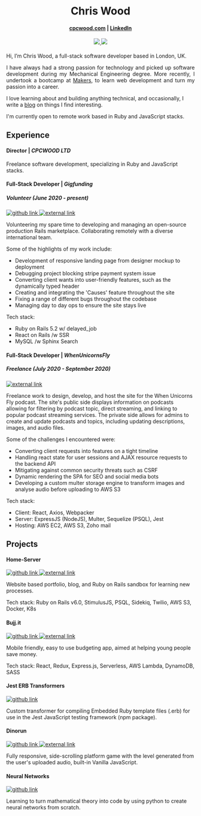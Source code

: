 <h1 align="center"> Chris Wood </h1>

<h4> 
  <p align="center"> 
    <a href='https://www.linkedin.com/in/chriswood1995/' target="_blank">cpcwood.com</a> | <a href='https://www.linkedin.com/in/chriswood1995/' target="_blank">LinkedIn</a>
  </p>
</h4>

<h4> 
  <p align="center"> 
    <a href="https://www.npmjs.com/~cpcwood" target="_blank">
      <img src="https://img.shields.io/badge/npm-cpcwood-blue">
    </a>
    <a href='https://www.codewars.com/users/cpcwood' target="_blank">
      <img src='https://img.shields.io/badge/dynamic/json?color=blue&label=Honor&query=%24.honor&url=https%3A%2F%2Fwww.codewars.com%2Fapi%2Fv1%2Fusers%2Fcpcwood'>
    </a>
  </p>
</h4>

<p align='justify'>
  Hi, I’m Chris Wood, a full-stack software developer based in London, UK. 
</p>

<p align='justify'>
  I have always had a strong passion for technology and picked up software development during my Mechanical Engineering degree. More recently, I undertook a bootcamp at <a href='https://makers.tech' target="_blank">Makers</a>, to learn web development and turn my passion into a career. 
</p>

<p>
  I love learning about and building anything technical, and occasionally, I write a <a href='https://cpcwood.com/blog' target="_blank">blog</a> on things I find interesting.
</p>

<p align='justify'>
  I'm currently open to remote work based in Ruby and JavaScript stacks.
</p>

## Experience

#### Director | <i>CPCWOOD LTD</i>

Freelance software development, specializing in Ruby and JavaScript stacks.

#### Full-Stack Developer | <i>Gigfunding</i>

##### Volunteer (June 2020 - present)

<p>
  <a href='https://github.com/dignityplatform/gigfunding' target="_blank">
    <img src='https://cpcwood-public-dev.s3.eu-west-2.amazonaws.com/github-logo.svg' alt='github link'>
  </a>
  <a href='https://gigfunding.org' target="_blank">
    <img src='https://cpcwood-public-dev.s3.eu-west-2.amazonaws.com/external-link.svg' alt='external link'>
  </a>
</p>

Volunteering my spare time to developing and managing an open-source production Rails marketplace. Collaborating remotely with a diverse international team.

Some of the highlights of my work include:
- Development of responsive landing page from designer mockup to deployment
- Debugging project blocking stripe payment system issue
- Converting client wants into user-friendly features, such as the dynamically typed header
- Creating and integrating the 'Causes' feature throughout the site
- Fixing a range of different bugs throughout the codebase
- Managing day to day ops to ensure the site stays live

Tech stack:
- Ruby on Rails 5.2 w/ delayed_job
- React on Rails /w SSR
- MySQL /w Sphinx Search


#### Full-Stack Developer | <i>WhenUnicornsFly</i>

##### Freelance (July 2020 - September 2020)

<p>
  <a href='https://whenunicornsfly.com' target="_blank">
    <img src='https://cpcwood-public-dev.s3.eu-west-2.amazonaws.com/external-link.svg' alt='external link'>
  </a>
</p>

Freelance work to design, develop, and host the site for the When Unicorns Fly podcast. The site's public side displays information on podcasts allowing for filtering by podcast topic, direct streaming, and linking to popular podcast streaming services. The private side allows for admins to create and update podcasts and topics, including updating descriptions, images, and audio files.

Some of the challenges I encountered were:
- Converting client requests into features on a tight timeline
- Handling react state for user sessions and AJAX resource requests to the backend API
- Mitigating against common security threats such as CSRF
- Dynamic rendering the SPA for SEO and social media bots
- Developing a custom multer storage engine to transform images and analyse audio before uploading to AWS S3

Tech stack:
- Client: React, Axios, Webpacker
- Server: ExpressJS (NodeJS), Multer, Sequelize (PSQL), Jest
- Hosting: AWS EC2, AWS S3, Zoho mail


## Projects

#### Home-Server

<p>
  <a href='https://github.com/cpcwood/home-server' target="_blank">
    <img src='https://cpcwood-public-dev.s3.eu-west-2.amazonaws.com/github-logo.svg' alt='github link'>
  </a>
  <a href='https://cpcwood.com' target="_blank">
    <img src='https://cpcwood-public-dev.s3.eu-west-2.amazonaws.com/external-link.svg' alt='external link'>
  </a>
</p>

Website based portfolio, blog, and Ruby on Rails sandbox for learning new processes.

Tech stack: Ruby on Rails v6.0, StimulusJS, PSQL, Sidekiq, Twilio, AWS S3, Docker, K8s


#### Bujj.it

<p>
  <a href='https://github.com/bujj-it/bujj-it' target="_blank">
    <img src='https://cpcwood-public-dev.s3.eu-west-2.amazonaws.com/github-logo.svg' alt='github link'>
  </a>
  <a href='https://bujj.it' target="_blank">
    <img src='https://cpcwood-public-dev.s3.eu-west-2.amazonaws.com/external-link.svg' alt='external link'>
  </a>
</p>

Mobile friendly, easy to use budgeting app, aimed at helping young people save money.

Tech stack: React, Redux, Express.js, Serverless, AWS Lambda, DynamoDB, SASS


#### Jest ERB Transformers

<p>
  <a href='https://github.com/cpcwood/jest-erb-transformer' target="_blank">
    <img src='https://cpcwood-public-dev.s3.eu-west-2.amazonaws.com/github-logo.svg' alt='github link'>
  </a>
</p>

Custom transformer for compiling Embedded Ruby template files (.erb) for use in the Jest JavaScript testing framework (npm package).

#### Dinorun

<p>
  <a href='https://github.com/cpcwood/dinorun-cpcwood' target="_blank">
    <img src='https://cpcwood-public-dev.s3.eu-west-2.amazonaws.com/github-logo.svg' alt='github link'>
  </a>
  <a href='https://dinorun.cpcwood.com' target="_blank">
    <img src='https://cpcwood-public-dev.s3.eu-west-2.amazonaws.com/external-link.svg' alt='external link'>
  </a>
</p>

Fully responsive, side-scrolling platform game with the level generated from the user's uploaded audio, built-in Vanilla JavaScript. 

#### Neural Networks

<p>
  <a href='https://github.com/cpcwood/neural-nets' target="_blank">
    <img src='https://cpcwood-public-dev.s3.eu-west-2.amazonaws.com/github-logo.svg' alt='github link'>
  </a>
</p>

Learning to turn mathematical theory into code by using python to create neural networks from scratch.
